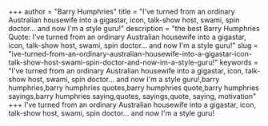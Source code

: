 +++
author = "Barry Humphries"
title = "I've turned from an ordinary Australian housewife into a gigastar, icon, talk-show host, swami, spin doctor... and now I'm a style guru!"
description = "the best Barry Humphries Quote: I've turned from an ordinary Australian housewife into a gigastar, icon, talk-show host, swami, spin doctor... and now I'm a style guru!"
slug = "ive-turned-from-an-ordinary-australian-housewife-into-a-gigastar-icon-talk-show-host-swami-spin-doctor-and-now-im-a-style-guru!"
keywords = "I've turned from an ordinary Australian housewife into a gigastar, icon, talk-show host, swami, spin doctor... and now I'm a style guru!,barry humphries,barry humphries quotes,barry humphries quote,barry humphries sayings,barry humphries saying,quotes, sayings,quote, saying, motivation"
+++
I've turned from an ordinary Australian housewife into a gigastar, icon, talk-show host, swami, spin doctor... and now I'm a style guru!
